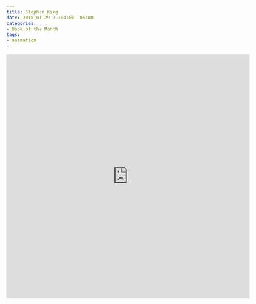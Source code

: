 ```yaml
---
title: Stephen King
date: 2018-01-29 21:04:00 -05:00
categories:
- Book of the Month
tags:
- animation
---
```


<div class="video-square">
	<iframe src="https://player.vimeo.com/video/253630628?&background=1&loop=1&autopause=0" width="640" height="640" frameborder="0" webkitallowfullscreen mozallowfullscreen allowfullscreen></iframe>
</div>